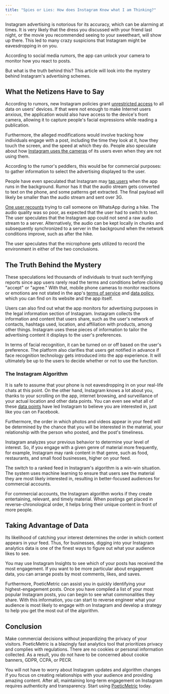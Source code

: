 ```yaml
---
title: "Spies or Lies: How does Instagram Know what I am Thinking?"
---
```


Instagram advertising is notorious for its accuracy, which can be alarming at times. It is very likely that the dress you discussed with your friend last night, or the movie you recommended seeing to your sweetheart, will show up there. This led to many crazy suspicions that Instagram might be eavesdropping in on you.

<!-- end -->

According to social media rumors, the app can unlock your camera to monitor how you react to posts.

But what is the truth behind this? This article will look into the mystery behind Instagram's advertising schemes.

## What the Netizens Have to Say

According to rumors, new Instagram policies grant [unrestricted access](https://www.entrepreneur.com/article/362420) to all data on users' devices. If that were not enough to make Internet users anxious, the application would also have access to the device's front camera, allowing it to capture people's facial expressions while reading a publication.

Furthermore, the alleged modifications would involve tracking how individuals engage with a post, including the time they look at it, how they touch the screen, and the speed at which they do. People also speculate about how [Instagram uses the cameras](https://www.independent.co.uk/life-style/gadgets-and-tech/iphone-instagram-ios14-lawsuit-spying-camera-facebook-b481554.html) of its users even when they are not using them.

According to the rumor's peddlers, this would be for commercial purposes: to gather information to select the advertising displayed to the user.

People have even speculated that Instagram may [tap users](https://www.wwltv.com/article/news/investigations/katie-moore/when-we-talk-our-phones-are-listening-how-else-could-this-happen/289-04f2c434-4ca3-49a5-abff-b9d86f21f19d) when the app runs in the background. Rumor has it that the audio stream gets converted to text on the phone, and some patterns get extracted. The final payload will likely be smaller than the audio stream and sent over 3G.

[One user recounts](https://damln.medium.com/instagram-is-listening-to-you-97e8f2c53023) trying to call someone on WhatsApp during a hike. The audio quality was so poor, as expected that the user had to switch to text. The user speculates that the Instagram app could not send a raw audio stream to a server. Alternatively, the audio can be kept locally in chunks and subsequently synchronized to a server in the background when the network conditions improve, such as after the hike.

The user speculates that the microphone gets utilized to record the environment in either of the two conclusions.

## The Truth Behind the Mystery

These speculations led thousands of individuals to trust such terrifying reports since app users rarely read the terms and conditions before clicking "accept" or "agree." With that, mobile phone cameras to monitor reactions or emotions are not stated in the app's [terms of service](https://help.instagram.com/581066165581870) and [data policy](https://help.instagram.com/519522125107875/?helpref=hc_fnav), which you can find on its website and the app itself.

Users can also find out what the app monitors for advertising purposes in the legal information section of Instagram. Instagram collects the information and content that users share, such as the user's network of contacts, hashtags used, location, and affiliation with products, among other things. Instagram uses these pieces of information to tailor the advertising content it displays to the user's preferences.

In terms of facial recognition, it can be turned on or off based on the user's preference. The platform also clarifies that users get notified in advance if face recognition technology gets introduced into the app experience. It will ultimately be up to the users to decide whether or not to use the function.

### The Instagram Algorithm

It is safe to assume that your phone is not eavesdropping in on your real-life chats at this point. On the other hand, Instagram knows a lot about you, thanks to your scrolling on the app, internet browsing, and surveillance of your actual location and other data points. You can even see what all of these [data points](https://help.instagram.com/181231772500920) have led Instagram to believe you are interested in, just like you can on Facebook.

Furthermore, the order in which photos and videos appear in your feed will be determined by the chance that you will be interested in the material, your relationship with the person who posted, and the post's timeliness.

Instagram analyzes your previous behavior to determine your level of interest. So, if you engage with a given genre of material more frequently, for example, Instagram may rank content in that genre, such as food, restaurants, and small food businesses, higher on your feed.

The switch to a ranked feed in Instagram's algorithm is a win-win situation. The system uses machine learning to ensure that users see the material they are most likely interested in, resulting in better-focused audiences for commercial accounts.

For commercial accounts, the Instagram algorithm works if they create entertaining, relevant, and timely material. When postings get placed in reverse-chronological order, it helps bring their unique content in front of more people.

## Taking Advantage of Data

Its likelihood of catching your interest determines the order in which content appears in your feed. Thus, for businesses, digging into your Instagram analytics data is one of the finest ways to figure out what your audience likes to see.

You may use Instagram Insights to see which of your posts has received the most engagement. If you want to be more particular about engagement data, you can arrange posts by most comments, likes, and saves.

Furthermore, PoeticMetric can assist you in quickly identifying your highest-engagement posts. Once you have compiled a list of your most popular Instagram posts, you can begin to see what commonalities they share. With this information, you can start to reverse engineer what your audience is most likely to engage with on Instagram and develop a strategy to help you get the most out of the algorithm.

## Conclusion

Make commercial decisions without jeopardizing the privacy of your visitors. PoeticMetric is a blazingly fast analytics tool that prioritizes privacy and complies with regulations. There are no cookies or personal information collected. As a result, you do not have to be concerned about cookie banners, GDPR, CCPA, or PECR.

You will not have to worry about Instagram updates and algorithm changes if you focus on creating relationships with your audience and providing amazing content. After all, maintaining long-term engagement on Instagram requires authenticity and transparency.
Start using [PoeticMetric](https://www.poeticmetric.com/sign-up?utm_source=poeticmetric&utm_medium=blog&utm_content=spies-or-lies-how-does-instagram-know-what-i-am-thinking&utm_term=start) today.
